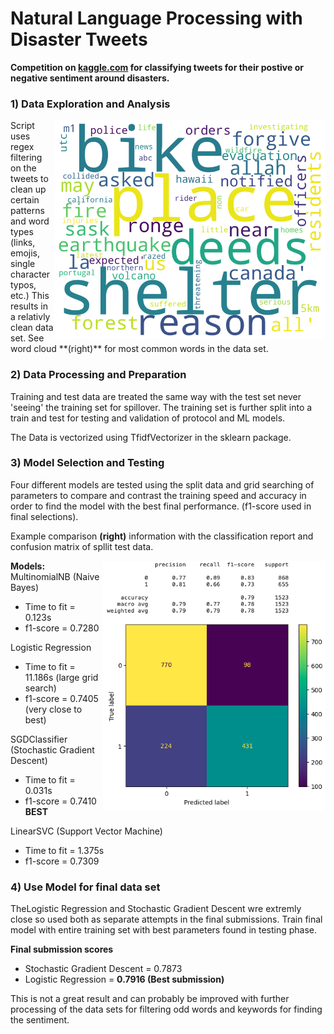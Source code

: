 # Natural Language Processing with Disaster Tweets
**Competition on [kaggle.com](https://www.kaggle.com/competitions/nlp-getting-started/overview) for classifying tweets for their postive or negative sentiment around disasters.**

### 1) Data Exploration and Analysis 
<img src="./Images/word-cloud-image.png" align="right" height="350" alt="word cloud">
Script uses regex filtering on the tweets to clean up certain patterns and word types (links, emojis, single character typos, etc.)
This results in a relativly clean data set. See word cloud **(right)** for most common words in the data set.


### 2) Data Processing and Preparation
Training and test data are treated the same way with the test set never 'seeing' the training set for spillover. The training set is further split into a train and test for testing and validation of protocol and ML models.

The Data is vectorized using TfidfVectorizer in the sklearn package.

### 3) Model Selection and Testing
Four different models are tested using the split data and grid searching of parameters to compare and contrast the training speed and accuracy in order to find the model with the best final performance. (f1-score used in final selections).

Example comparison **(right)** information with the classification report and confusion matrix of spllit test data.

<img src="./Images/confusionmatrix-mnb.png" align="right" height="400" alt="conf matrix">

**Models:**
MultinomialNB (Naive Bayes)
* Time to fit = 0.123s
* f1-score = 0.7280

Logistic Regression
* Time to fit = 11.186s (large grid search)
* f1-score = 0.7405 (very close to best)

SGDClassifier (Stochastic Gradient Descent)
* Time to fit = 0.031s
* f1-score = 0.7410 **BEST**

LinearSVC (Support Vector Machine)
* Time to fit = 1.375s
* f1-score = 0.7309

### 4) Use Model for final data set
TheLogistic Regression and Stochastic Gradient Descent wre extremly close so used both as separate attempts in the final submissions.
Train final model with entire training set with best parameters found in testing phase.

**Final submission scores**
* Stochastic Gradient Descent = 0.7873
* Logistic Regression = **0.7916 (Best submission)**

This is not a great result and can probably be improved with further processing of the data sets for filtering odd words and keywords for finding the sentiment.
